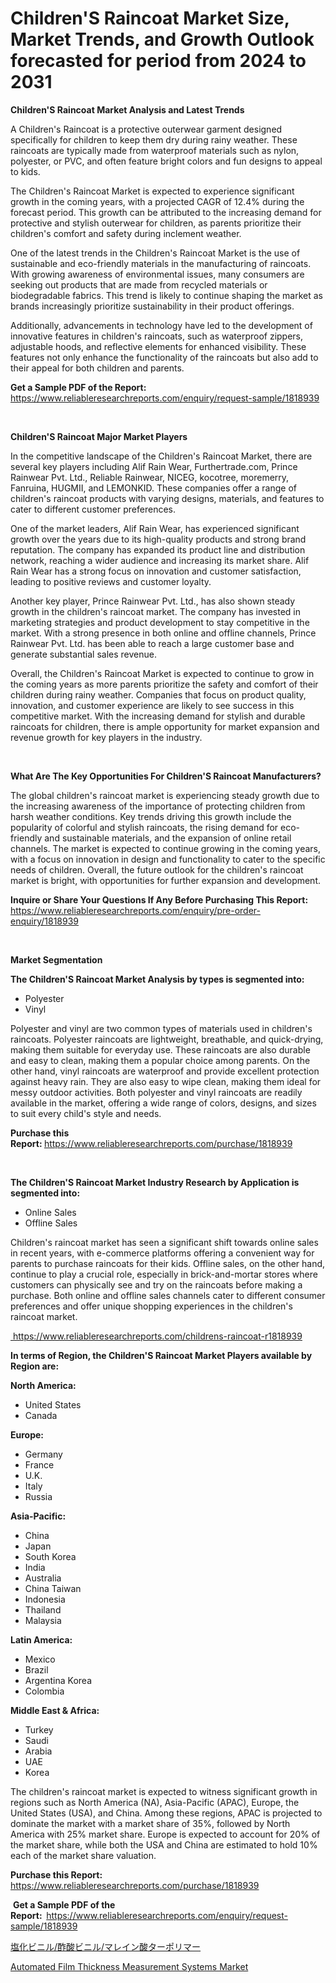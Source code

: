 <p><h1>Children'S Raincoat Market Size, Market Trends, and Growth Outlook forecasted for period from 2024 to 2031</h1></p><p><strong>Children'S Raincoat Market Analysis and Latest Trends</strong></p>
<p><p>A Children's Raincoat is a protective outerwear garment designed specifically for children to keep them dry during rainy weather. These raincoats are typically made from waterproof materials such as nylon, polyester, or PVC, and often feature bright colors and fun designs to appeal to kids.</p><p>The Children's Raincoat Market is expected to experience significant growth in the coming years, with a projected CAGR of 12.4% during the forecast period. This growth can be attributed to the increasing demand for protective and stylish outerwear for children, as parents prioritize their children's comfort and safety during inclement weather.</p><p>One of the latest trends in the Children's Raincoat Market is the use of sustainable and eco-friendly materials in the manufacturing of raincoats. With growing awareness of environmental issues, many consumers are seeking out products that are made from recycled materials or biodegradable fabrics. This trend is likely to continue shaping the market as brands increasingly prioritize sustainability in their product offerings.</p><p>Additionally, advancements in technology have led to the development of innovative features in children's raincoats, such as waterproof zippers, adjustable hoods, and reflective elements for enhanced visibility. These features not only enhance the functionality of the raincoats but also add to their appeal for both children and parents.</p></p>
<p><strong>Get a Sample PDF of the Report:&nbsp;</strong> <a href="https://www.reliableresearchreports.com/enquiry/request-sample/1818939">https://www.reliableresearchreports.com/enquiry/request-sample/1818939</a></p>
<p>&nbsp;</p>
<p><strong>Children'S Raincoat Major Market Players</strong></p>
<p><p>In the competitive landscape of the Children's Raincoat Market, there are several key players including Alif Rain Wear, Furthertrade.com, Prince Rainwear Pvt. Ltd., Reliable Rainwear, NICEG, kocotree, moremerry, Fanruina, HUGMII, and LEMONKID. These companies offer a range of children's raincoat products with varying designs, materials, and features to cater to different customer preferences.</p><p>One of the market leaders, Alif Rain Wear, has experienced significant growth over the years due to its high-quality products and strong brand reputation. The company has expanded its product line and distribution network, reaching a wider audience and increasing its market share. Alif Rain Wear has a strong focus on innovation and customer satisfaction, leading to positive reviews and customer loyalty.</p><p>Another key player, Prince Rainwear Pvt. Ltd., has also shown steady growth in the children's raincoat market. The company has invested in marketing strategies and product development to stay competitive in the market. With a strong presence in both online and offline channels, Prince Rainwear Pvt. Ltd. has been able to reach a large customer base and generate substantial sales revenue.</p><p>Overall, the Children's Raincoat Market is expected to continue to grow in the coming years as more parents prioritize the safety and comfort of their children during rainy weather. Companies that focus on product quality, innovation, and customer experience are likely to see success in this competitive market. With the increasing demand for stylish and durable raincoats for children, there is ample opportunity for market expansion and revenue growth for key players in the industry.</p></p>
<p>&nbsp;</p>
<p><strong>What Are The Key Opportunities For Children'S Raincoat Manufacturers?</strong></p>
<p><p>The global children's raincoat market is experiencing steady growth due to the increasing awareness of the importance of protecting children from harsh weather conditions. Key trends driving this growth include the popularity of colorful and stylish raincoats, the rising demand for eco-friendly and sustainable materials, and the expansion of online retail channels. The market is expected to continue growing in the coming years, with a focus on innovation in design and functionality to cater to the specific needs of children. Overall, the future outlook for the children's raincoat market is bright, with opportunities for further expansion and development.</p></p>
<p><strong>Inquire or Share Your Questions If Any Before Purchasing This Report:</strong> <a href="https://www.reliableresearchreports.com/enquiry/pre-order-enquiry/1818939">https://www.reliableresearchreports.com/enquiry/pre-order-enquiry/1818939</a></p>
<p>&nbsp;</p>
<p><strong>Market Segmentation</strong></p>
<p><strong>The Children'S Raincoat Market Analysis by types is segmented into:</strong></p>
<p><ul><li>Polyester</li><li>Vinyl</li></ul></p>
<p><p>Polyester and vinyl are two common types of materials used in children's raincoats. Polyester raincoats are lightweight, breathable, and quick-drying, making them suitable for everyday use. These raincoats are also durable and easy to clean, making them a popular choice among parents. On the other hand, vinyl raincoats are waterproof and provide excellent protection against heavy rain. They are also easy to wipe clean, making them ideal for messy outdoor activities. Both polyester and vinyl raincoats are readily available in the market, offering a wide range of colors, designs, and sizes to suit every child's style and needs.</p></p>
<p><strong>Purchase this Report:&nbsp;</strong><a href="https://www.reliableresearchreports.com/purchase/1818939">https://www.reliableresearchreports.com/purchase/1818939</a></p>
<p>&nbsp;</p>
<p><strong>The Children'S Raincoat Market Industry Research by Application is segmented into:</strong></p>
<p><ul><li>Online Sales</li><li>Offline Sales</li></ul></p>
<p><p>Children's raincoat market has seen a significant shift towards online sales in recent years, with e-commerce platforms offering a convenient way for parents to purchase raincoats for their kids. Offline sales, on the other hand, continue to play a crucial role, especially in brick-and-mortar stores where customers can physically see and try on the raincoats before making a purchase. Both online and offline sales channels cater to different consumer preferences and offer unique shopping experiences in the children's raincoat market.</p></p>
<p><a href="https://www.reliableresearchreports.com/childrens-raincoat-r1818939">&nbsp;https://www.reliableresearchreports.com/childrens-raincoat-r1818939</a></p>
<p><strong>In terms of Region, the Children'S Raincoat Market Players available by Region are:</strong></p>
<p>
    <p> <strong> North America: </strong>
        <ul>
            <li>United States</li>
            <li>Canada</li>
        </ul>
        </p> 
    <p> <strong> Europe: </strong>
        <ul>
            <li>Germany</li>
            <li>France</li>
            <li>U.K.</li>
            <li>Italy</li>
            <li>Russia</li>
        </ul>
        </p> 
    <p> <strong> Asia-Pacific: </strong>
        <ul>
            <li>China</li>
            <li>Japan</li>
            <li>South Korea</li>
            <li>India</li>
            <li>Australia</li>
            <li>China Taiwan</li>
            <li>Indonesia</li>
            <li>Thailand</li>
            <li>Malaysia</li>
        </ul>
        </p> 
    <p> <strong> Latin America: </strong>
        <ul>
            <li>Mexico</li>
            <li>Brazil</li>
            <li>Argentina Korea</li>
            <li>Colombia</li>
        </ul>
        </p> 
    <p> <strong> Middle East & Africa: </strong>
        <ul>
            <li>Turkey</li>
            <li>Saudi</li>
            <li>Arabia</li>
            <li>UAE</li>
            <li>Korea</li>
        </ul>
    </p>
    </p>
<p><p>The children's raincoat market is expected to witness significant growth in regions such as North America (NA), Asia-Pacific (APAC), Europe, the United States (USA), and China. Among these regions, APAC is projected to dominate the market with a market share of 35%, followed by North America with 25% market share. Europe is expected to account for 20% of the market share, while both the USA and China are estimated to hold 10% each of the market share valuation.</p></p>
<p><strong>Purchase this Report: </strong><a href="https://www.reliableresearchreports.com/purchase/1818939">https://www.reliableresearchreports.com/purchase/1818939</a></p>
<p>&nbsp;<strong>Get a Sample PDF of the Report:&nbsp;&nbsp;</strong><a href="https://www.reliableresearchreports.com/enquiry/request-sample/1818939">https://www.reliableresearchreports.com/enquiry/request-sample/1818939</a></p>
<p><strong></strong></p>
<p><p><a href="https://medium.com/@izaiahbartell/%E3%83%93%E3%83%8B%E3%83%AB%E3%82%AF%E3%83%AD%E3%83%A9%E3%82%A4%E3%83%89-%E3%83%93%E3%83%8B%E3%83%AB%E9%85%A2%E9%85%B8-%E3%83%9E%E3%83%AC%E3%82%A4%E3%83%B3%E9%85%B8%E3%83%86%E3%83%AB%E3%83%9D%E3%83%AA%E3%83%9E%E3%83%BC%E5%B8%82%E5%A0%B4%E8%A6%8F%E6%A8%A1%E3%81%A8%E3%82%B7%E3%82%A7%E3%82%A2%E5%88%86%E6%9E%90-%E6%88%90%E9%95%B7%E3%83%88%E3%83%AC%E3%83%B3%E3%83%89%E3%81%8A%E3%82%88%E3%81%B3%E4%BA%88%E6%B8%AC2024%E5%B9%B4-2031%E5%B9%B4-35f6a33420b0">塩化ビニル/酢酸ビニル/マレイン酸ターポリマー</a></p><p><a href="https://view.publitas.com/reportprime-1/automated-film-thickness-measurement-systems-market-size-share-analysis-growth-trends-forecasts-2024-2031/">Automated Film Thickness Measurement Systems Market</a></p></p>